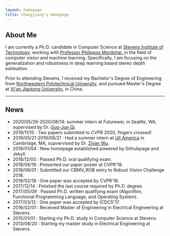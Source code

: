 ```yaml
---
layout: homepage 
title: Changjiang's Homepage
---
```



## About Me

I am currently a Ph.D. candidate in Computer Science at <a href = "http://www.stevens.edu" target = "_blank"> 
Stevens Institute of Technology</a>, working with <a href = "https://www.cs.stevens.edu/~mordohai/index.html" target = "_blank"> 
Professor Philippos Mordohai, </a> in the field of computer vision and machine learning. Specifically, I am focusing on 
the generalization and robustness in deep learning based stereo depth estimation.

Prior to attending Stevens, I received my Bachelor's Degree of Engineering from 
<a href = "http://www.nwpu.edu.cn/" target = "_blank"> Northwestern Polytechnical University</a>, 
and pursued Master's Degree at <a href = "http://www.xjtu.edu.cn" target = "_blank"> Xi'an Jiaotong University</a>, 
in China.

---


## News
- 2020/05/26-2020/08/14: summer intern at Futurewei, in Seattle, WA, supervised by Dr. [Guo-Jun Qi](http://www.cs.ucf.edu/~gqi/).
- 2019/11/15 : Two papers submitted to CVPR 2020, fingers crossed!
- 2019/05/21-2019/08/21 : Had a summer intern at [UII America](https://www.linkedin.com/company/uii-america-inc/) in Cambridge, MA, supvervised by Dr. [Ziyan Wu](http://wuziyan.com/).
- 2019/01/04 : New homepage established powered by Githubpage and Jekyll.
- 2018/12/05 : Passed Ph.D. oral qualifying exam.
- 2018/06/19 : Presented our paper poster at CVPR'18.
- 2018/06/01 : Submitted our CBMV_ROB entry to Robust Vision Challenge 2018.
- 2018/02/18 : One paper was accepted by CVPR'18.
- 2017/12/14 : Finished the last course required by Ph.D. degree.
- 2017/05/09 : Passed Ph.D. written qualifying exam (Algorithm, Functional Programming Language, and Operating System).
- 2017/03/12 : One paper was accepted by ICDCS'17.
- 2016/02/01 : Received Master of Engineering in Electrical Engineering at Stevens.
- 2015/01/01 : Starting my Ph.D. study in Computer Science at Stevens.
- 2013/08/20 : Starting my master study in Electrical Engineering at Stevens.
